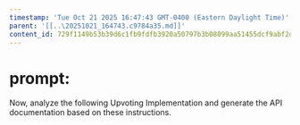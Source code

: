 ```yaml
---
timestamp: 'Tue Oct 21 2025 16:47:43 GMT-0400 (Eastern Daylight Time)'
parent: '[[..\20251021_164743.c9784a35.md]]'
content_id: 729f1149b53b39d6c1fb9fdfb3920a50797b3b08099aa51455dcf9abf2def5e8
---
```


# prompt:

Now, analyze the following Upvoting Implementation and generate the API documentation based on these instructions.

<!-- [@Upvoting](../../src/concepts/skrib/Upvoting.ts) -->
